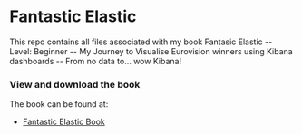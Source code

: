 # Fantastic Elastic
This repo contains all files associated with my book Fantasic Elastic -- Level: Beginner -- My Journey to Visualise Eurovision winners using Kibana dashboards -- From no data to... wow Kibana!

### View and download the book
The book can be found at:
- [Fantastic Elastic Book](https://leanpub.com/FantasticElastic/)
